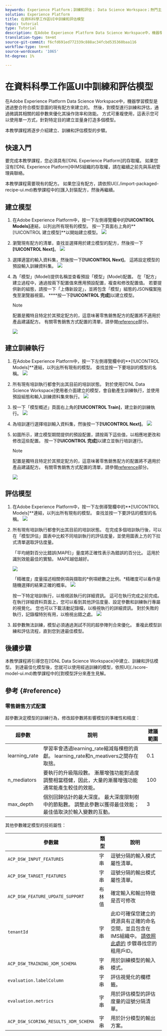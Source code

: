 ```yaml
---
keywords: Experience Platform；訓練和評估； Data Science Workspace；熱門主題；建立模型；建立培訓運行
solution: Experience Platform
title: 在資料科學工作區UI中訓練和評估模型
topic: tutorial
type: Tutorial
description: 在Adobe Experience Platform Data Science Workspace中，機器學習模型是透過整合符合模型意圖的現有配方來建立的。 然後，對模型進行訓練和評估，通過微調其相關的超參數來優化其操作效率和效能。 方式可重複使用，這表示您可以使用單一方式，針對特定目的建立並量身打造多個模型。
translation-type: tm+mt
source-git-commit: f6cfd691ed772339c888ac34fcbd535360baa116
workflow-type: tm+mt
source-wordcount: '1065'
ht-degree: 1%

---
```



# 在資料科學工作區UI中訓練和評估模型

在Adobe Experience Platform Data Science Workspace中，機器學習模型是透過整合符合模型意圖的現有配方來建立的。 然後，對模型進行訓練和評估，通過微調其相關的超參數來優化其操作效率和效能。 方式可重複使用，這表示您可以使用單一方式，針對特定目的建立並量身打造多個模型。

本教學課程將逐步介紹建立、訓練和評估模型的步驟。

## 快速入門

要完成本教學課程，您必須具有[!DNL Experience Platform]的存取權。 如果您沒有[!DNL Experience Platform]中IMS組織的存取權，請在繼續之前先與系統管理員聯絡。

本教學課程需要現有的配方。 如果您沒有配方，請依照UI](./import-packaged-recipe-ui.md)教學課程中的[匯入封裝配方，然後再繼續。

## 建立模型

1. 在Adobe Experience Platform中，按一下左側導覽欄中的&#x200B;**[!UICONTROL Models]**&#x200B;連結，以列出所有現有的模型。 按一下頁面右上角的&#x200B;**[!UICONTROL 建立模型]**以開始建立模型。
   ![](../images/models-recipes/train-evaluate-ui/models_browse.png)

2. 瀏覽現有配方的清單，查找並選擇用於建立模型的配方，然後按一下&#x200B;**[!UICONTROL Next]**。
   ![](../images/models-recipes/train-evaluate-ui/select_recipe.png)

3. 選擇適當的輸入資料集，然後按一下&#x200B;**[!UICONTROL Next]**。 這將設定模型的預設輸入訓練資料集。
   ![](../images/models-recipes/train-evaluate-ui/select_dataset.png)

4. 為「模型」(Model)提供名稱並查看預設「模型」(Model)配置。 在「配方」建立過程中，通過按兩下配置值來應用預設配置，複查和修改配置值。 若要提供新的組態，請按一下「上傳新設定」，並將包含「模型」組態的JSON檔案拖曳至瀏覽器視窗。 ****&#x200B;按一下&#x200B;**[!UICONTROL 完成]**&#x200B;以建立模型。

   >[!NOTE]
   >
   >配置是獨特且特定於其預定配方的，這意味著零售銷售配方的配置將不適用於產品建議配方。 有關零售銷售方式配置的清單，請參閱[reference](#reference)部分。

   ![](../images/models-recipes/train-evaluate-ui/name_and_configure.png)

## 建立訓練執行

1. 在Adobe Experience Platform中，按一下左側導覽欄中的&#x200B;**[!UICONTROL Models]**連結，以列出所有現有的模型。 查找並按一下要培訓的模型的名稱。
   ![](../images/models-recipes/train-evaluate-ui/models_browse.png)

2. 所有現有培訓執行都會列出其目前的培訓狀態。 對於使用[!DNL Data Science Workspace]使用者介面建立的模型，會自動產生訓練執行，並使用預設組態和輸入訓練資料集來執行。
   ![](../images/models-recipes/train-evaluate-ui/model_overview.png)

3. 按一下「模型概述」頁面右上角的&#x200B;**[!UICONTROL Train]**，建立新的訓練執行。
   ![](../images/models-recipes/train-evaluate-ui/training_input.png)

4. 為培訓運行選擇培訓輸入資料集，然後按一下&#x200B;**[!UICONTROL Next]**。
   ![](../images/models-recipes/train-evaluate-ui/training_configuration.png)

5. 如圖所示，建立模型期間提供的預設配置，請按兩下這些值，以相應地更改和修改這些配置。 按一下&#x200B;**[!UICONTROL 完成]**&#x200B;以建立並執行培訓運行。

   >[!NOTE]
   >
   >配置是獨特且特定於其預定配方的，這意味著零售銷售配方的配置將不適用於產品建議配方。 有關零售銷售方式配置的清單，請參閱[reference](#reference)部分。

   ![](../images/models-recipes/train-evaluate-ui/training_configuration.png)

## 評估模型

1. 在Adobe Experience Platform中，按一下左側導覽欄中的&#x200B;**[!UICONTROL Models]**連結，以列出所有現有的模型。 查找並按一下要評估的模型的名稱。
   ![](../images/models-recipes/train-evaluate-ui/models_browse.png)

2. 所有現有培訓執行都會列出其目前的培訓狀態。 在完成多個培訓執行後，可以在「模型評估」圖表中比較不同培訓執行的評估度量，並使用圖表上方的下拉式清單選取評估度量。

   「平均絕對百分比錯誤(MAPE)」量度將正確性表示為錯誤的百分比。 這用於識別效能最佳的實驗。 MAPE越低越好。

   ![](../images/models-recipes/train-evaluate-ui/complete_training_run.png)

   「精確度」度量描述相關例項與擷取的&#x200B;*例項總數之比例。*精確度可以看作是隨機選擇的結果正確的概率。
   ![](../images/models-recipes/train-evaluate-ui/multiple_training_runs.png)

   按一下特定培訓執行，以檢視該執行的詳細資訊。 這可在執行完成之前完成。 在執行詳細資料頁面上，您可以看到其他評估度量、設定參數和訓練執行專屬的視覺化。 您也可以下載活動記錄檔，以檢視執行的詳細資訊。 對於失敗的執行，記錄檔特別有用，以檢視出錯之處。
   ![](../images/models-recipes/train-evaluate-ui/activity_logs.png)

3. 超參數無法訓練，模型必須通過測試不同的超參陣列合來優化。 重複此模型訓練和評估流程，直到您到達最佳模型。

## 後續步驟

本教學課程將引導您在[!DNL Data Science Workspace]中建立、訓練和評估模型。 到達最佳化模型後，您就可以使用經過訓練的模型，依照UI](./score-model-ui.md)教學課程中的[對模型評分來產生見解。

## 參考 {#reference}

### 零售銷售方式配置

超參數決定模型的訓練行為，修改超參數將影響模型的準確性和精度：

| 超參數 | 說明 | 建議範圍 |
--- | --- | ---
| learning_rate | 學習率會透過learning_rate縮減每棵樹的貢獻。 learning_rate和n_meativers之間存在取捨。 | 0.1 | [2 - 10] /估計數 |
| n_mediators | 要執行的升級階段數。 漸層增強功能對過度調整相當穩健，因此，大量的漸層增強功能通常能產生較佳的效能。 | 100 | 100 - 1000 |
| max_depth | 個別回歸估計的最大深度。 最大深度限制樹中的節點數。 調整此參數以獲得最佳效能；最佳值取決於輸入變數的互動。 | 3 | 4 - 10 |

其他參數確定模型的技術屬性：

| 參數鍵 | 類型 | 說明 |
| ----- | ----- | ----- |
| `ACP_DSW_INPUT_FEATURES` | 字串 | 逗號分隔的輸入模式屬性清單。 |
| `ACP_DSW_TARGET_FEATURES` | 字串 | 逗號分隔的輸出模式屬性清單。 |
| `ACP_DSW_FEATURE_UPDATE_SUPPORT` | 布林值 | 確定輸入和輸出特徵是否可修改 |
| `tenantId` | 字串 | 此ID可確保您建立的資源具有正確的命名空間，並且包含在IMS組織中。 [請依照此處的](../../xdm/api/getting-started.md#know-your-tenant_id) 步驟尋找您的租用戶ID。 |
| `ACP_DSW_TRAINING_XDM_SCHEMA` | 字串 | 用於訓練模型的輸入模式。 |
| `evaluation.labelColumn` | 字串 | 評估視覺化的欄標籤。 |
| `evaluation.metrics` | 字串 | 用於評估模型的評估度量的逗號分隔清單。 |
| `ACP_DSW_SCORING_RESULTS_XDM_SCHEMA` | 字串 | 用於計分模型的輸出方案。 |